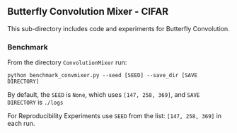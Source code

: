 ## Butterfly Convolution Mixer - CIFAR

This sub-directory includes code and experiments for Butterfly Convolution.

### Benchmark

From the directory `ConvolutionMixer` run:   

```python benchmark_convmixer.py --seed [SEED] --save_dir [SAVE DIRECTORY]```

By default, the `SEED` is `None`, which uses `[147, 258, 369]`, and `SAVE DIRECTORY` is `./logs` 

For Reproducibility Experiments use `SEED` from the list: `[147, 258, 369]` in each run.